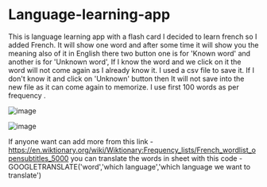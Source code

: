 # Language-learning-app
This is language learning app with a flash card I decided to learn french so I added French. It will show one word and after some time it will show you the meaning also of it in English there two button one is for 'Known word' and another is for 'Unknown word', If I know the word and we click on it the word will not come again as I already know it. I used a csv file to save it. If I don't know it and click on 'Unknown' button then It will not save into the new file as it can come again to memorize.
I use first 100 words as per frequency .

![image](https://github.com/subhrajyotisaha007/Language-learning-app/assets/75173603/39af9cdd-4a33-4f34-b411-7750cd5be301)

![image](https://github.com/subhrajyotisaha007/Language-learning-app/assets/75173603/4ff5aa64-7920-4666-9aab-74f08dd40dd9)

If anyone want can add more from this link - 
https://en.wiktionary.org/wiki/Wiktionary:Frequency_lists/French_wordlist_opensubtitles_5000
you can translate the words in sheet with this code - GOOGLETRANSLATE('word','which language','which language we want to translate')
